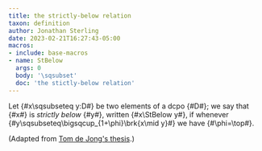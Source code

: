 ```yaml
---
title: the strictly-below relation
taxon: definition
author: Jonathan Sterling
date: 2023-02-21T16:27:43-05:00
macros:
- include: base-macros
- name: StBelow
  args: 0
  body: '\sqsubset'
  doc: 'the stictly-below relation'
---
```


Let {#x\sqsubseteq y:D#} be two elements of a dcpo {#D#}; we say that {#x#} is *strictly below* {#y#}, written {#x\StBelow y#}, if whenever {#y\sqsubseteq\bigsqcup_{1+\phi}\brk{x\mid y}#} we have {#\phi=\top#}.

(Adapted from [Tom de Jong's thesis](dejong-2022-thesis).)
